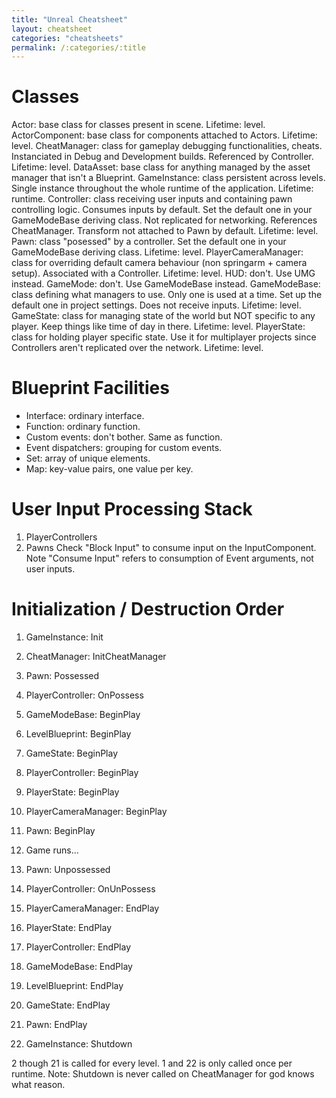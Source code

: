 ```yaml
---
title: "Unreal Cheatsheet"
layout: cheatsheet
categories: "cheatsheets"
permalink: /:categories/:title
---
```


# Classes
Actor: base class for classes present in scene. Lifetime: level.
ActorComponent: base class for components attached to Actors. Lifetime: level.
CheatManager: class for gameplay debugging functionalities, cheats. Instanciated in Debug and Development builds. Referenced by Controller. Lifetime: level.
DataAsset: base class for anything managed by the asset manager that isn't a Blueprint.
GameInstance: class persistent across levels. Single instance throughout the whole runtime of the application. Lifetime: runtime.
Controller: class receiving user inputs and containing pawn controlling logic. Consumes inputs by default. Set the default one in your GameModeBase deriving class. Not replicated for networking. References CheatManager. Transform not attached to Pawn by default. Lifetime: level.
Pawn: class "posessed" by a controller. Set the default one in your GameModeBase deriving class. Lifetime: level.
PlayerCameraManager: class for overriding default camera behaviour (non springarm + camera setup). Associated with a Controller. Lifetime: level.
HUD: don't. Use UMG instead.
GameMode: don't. Use GameModeBase instead.
GameModeBase: class defining what managers to use. Only one is used at a time. Set up the default one in project settings. Does not receive inputs. Lifetime: level.
GameState: class for managing state of the world but NOT specific to any player. Keep things like time of day in there. Lifetime: level.
PlayerState: class for holding player specific state. Use it for multiplayer projects since Controllers aren't replicated over the network. Lifetime: level.

# Blueprint Facilities
- Interface: ordinary interface.
- Function: ordinary function.
- Custom events: don't bother. Same as function.
- Event dispatchers: grouping for custom events.
- Set: array of unique elements.
- Map: key-value pairs, one value per key.

# User Input Processing Stack
1. PlayerControllers
3. Pawns
Check "Block Input" to consume input on the InputComponent. Note "Consume Input" refers to consumption of Event arguments, not user inputs.

# Initialization / Destruction Order
1. GameInstance: Init

2. CheatManager: InitCheatManager

3. Pawn: Possessed
4. PlayerController: OnPossess

5. GameModeBase: BeginPlay
6. LevelBlueprint: BeginPlay
7. GameState: BeginPlay
8. PlayerController: BeginPlay
9. PlayerState: BeginPlay
10. PlayerCameraManager: BeginPlay
11. Pawn: BeginPlay

12. Game runs...

13. Pawn: Unpossessed
14. PlayerController: OnUnPossess

15. PlayerCameraManager: EndPlay
16. PlayerState: EndPlay
17. PlayerController: EndPlay
18. GameModeBase: EndPlay
19. LevelBlueprint: EndPlay
20. GameState: EndPlay
21. Pawn: EndPlay

22. GameInstance: Shutdown

2 though 21 is called for every level. 1 and 22 is only called once per runtime.
Note: Shutdown is never called on CheatManager for god knows what reason.
